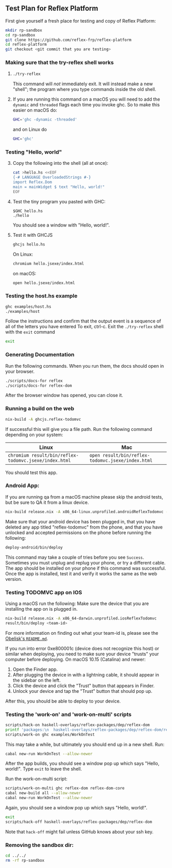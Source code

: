 ## Test Plan for Reflex Platform

First give yourself a fresh place for testing and copy of Reflex Platform:
```bash
mkdir rp-sandbox
cd rp-sandbox
git clone https://github.com/reflex-frp/reflex-platform
cd reflex-platform
git checkout <git commit that you are testing>
```

### Making sure that the try-reflex shell works

1. ```bash
   ./try-reflex
   ```
   This command will *not* immediately exit.
   It will instead make a new "shell"; the program where you type commands inside the old shell.

2. If you are running this command on a macOS you will need to add the `dynamic` and `threaded` flags each time you invoke ghc.
   So to make this easier on macOS do:
   ```bash
   GHC='ghc -dynamic -threaded'
   ```
   and on Linux do
   ```bash
   GHC='ghc'
   ```

### Testing "Hello, world"

3. Copy the following into the shell (all at once):
   ```bash
   cat >hello.hs <<EOF
   {-# LANGUAGE OverloadedStrings #-}
   import Reflex.Dom
   main = mainWidget $ text "Hello, world!"
   EOF
   ```

4. Test the tiny program you pasted with GHC:
   ```
   $GHC hello.hs
   ./hello
   ```
   You should see a window with "Hello, world!".

5. Test it with GHCJS
   ```bash
   ghcjs hello.hs
   ```
   On Linux:
   ```bash
   chromium hello.jsexe/index.html
   ```
   on macOS:
   ```bash
   open hello.jsexe/index.html
   ```

### Testing the host.hs example

```bash
ghc examples/host.hs
./examples/host
```
Follow the instructions and confirm that the output event is a sequence of all of the letters you have entered
To exit, ctrl-c.
Exit the `./try-reflex` shell with the `exit` command
```bash
exit
```

### Generating Documentation

Run the following commands. When you run them, the docs should open in your
browser.
```bash
./scripts/docs-for reflex
./scripts/docs-for reflex-dom
```
After the browser window has opened, you can close it.

### Running a build on the web

```bash
nix-build -A ghcjs.reflex-todomvc
```
If successful this will give you a file path. Run the following command depending on your system:

| Linux                                                 | Mac                                               |
|-------------------------------------------------------|---------------------------------------------------|
| `chromium result/bin/reflex-todomvc.jsexe/index.html` | `open result/bin/reflex-todomvc.jsexe/index.html` |

You should test this app.

### Android App:

If you are running qa from a macOS machine please skip the android tests, but be sure to QA it from a linux device.
```bash
nix-build release.nix -A x86_64-linux.unprofiled.androidReflexTodomvc -o deploy-android
```
Make sure that your android device has been plugged in, that you have deleted any app titled "reflex-todomvc" from the phone, and that you have unlocked and accepted permissions on the phone before running the following:
```bash
deploy-android/bin/deploy
```
This command may take a couple of tries before you see `Success`. Sometimes you must unplug and replug your phone, or try a different cable. The app should be installed on your phone if this command was successful.
Once the app is installed, test it and verify it works the same as the web version.

### Testing TODOMVC app on IOS

Using a macOS run the following:
Make sure the device that you are installing the app on is plugged in.
```bash
nix-build release.nix -A x86_64-darwin.unprofiled.iosReflexTodomvc
result/bin/deploy <team-id>
```
For more information on finding out what your team-id is, please see the [Obelisk's `README.md`](https://github.com/obsidiansystems/obelisk/blob/develop/README.md#ios).

If you run into error 0xe800001c (device does not recognize this host) or similar when deploying, you need to make sure your device "trusts" your computer before deploying. On macOS 10.15 (Catalina) and newer:

1. Open the Finder app.
2. After plugging the device in with a lightning cable, it should appear in the sidebar on the left.
3. Click the device and click the "Trust" button that appears in Finder.
4. Unlock your device and tap the "Trust" button that should pop up.

After this, you should be able to deploy to your device.

### Testing the 'work-on' and 'work-on-multi' scripts

```bash
scripts/hack-on haskell-overlays/reflex-packages/dep/reflex-dom
printf 'packages:\n  haskell-overlays/reflex-packages/dep/reflex-dom/reflex-dom-core\n  haskell-overlays/reflex-packages/dep/reflex-dom/reflex-dom\n  examples/WorkOnTest/' > cabal.project.local
scripts/work-on ghc examples/WorkOnTest
```

This may take a while, but ultimately you should end up in a new shell. Run:
```bash
cabal new-run WorkOnTest --allow-newer
```

After the app builds, you should see a window pop up which says "Hello, world!".
Type `exit` to leave the shell.

Run the work-on-multi script:
```bash
scripts/work-on-multi ghc reflex-dom reflex-dom-core
cabal new-build all --allow-newer
cabal new-run WorkOnTest --allow-newer
```
Again, you should see a window pop up which says "Hello, world!".
```bash
exit
scripts/hack-off haskell-overlays/reflex-packages/dep/reflex-dom
```
Note that `hack-off` might fail unless GitHub knows about your ssh key.

### Removing the sandbox dir:

```bash
cd ../../
rm -rf rp-sandbox
```
